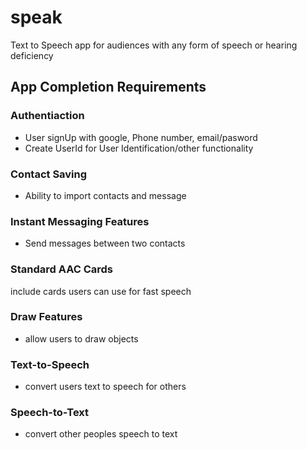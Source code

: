 # speak
Text to Speech app for audiences with any form of speech or hearing deficiency

## App Completion Requirements

### Authentiaction
- User signUp with google, Phone number, email/pasword
- Create UserId for User Identification/other functionality

### Contact Saving
- Ability to import contacts and message

### Instant Messaging Features
- Send messages between two contacts

### Standard AAC Cards
include cards users can use for fast speech

### Draw Features
- allow users to draw objects

### Text-to-Speech
- convert users text to speech for others

### Speech-to-Text
- convert other peoples speech to text

